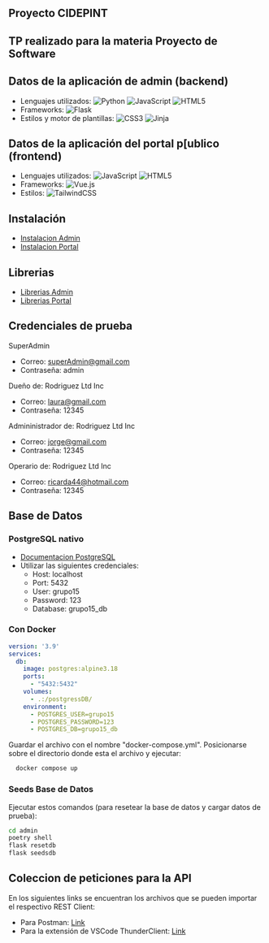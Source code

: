 ## Proyecto CIDEPINT

## TP realizado para la materia Proyecto de Software

## Datos de la aplicación de admin (backend)
- Lenguajes utilizados: ![Python](https://img.shields.io/badge/python-3670A0?style=for-the-badge&logo=python&logoColor=ffdd54)
![JavaScript](https://img.shields.io/badge/javascript-%23323330.svg?style=for-the-badge&logo=javascript&logoColor=%23F7DF1E) ![HTML5](https://img.shields.io/badge/html5-%23E34F26.svg?style=for-the-badge&logo=html5&logoColor=white)
- Frameworks: ![Flask](https://img.shields.io/badge/flask-%23000.svg?style=for-the-badge&logo=flask&logoColor=white)
- Estilos y motor de plantillas: ![CSS3](https://img.shields.io/badge/css3-%231572B6.svg?style=for-the-badge&logo=css3&logoColor=white) ![Jinja](https://img.shields.io/badge/jinja-white.svg?style=for-the-badge&logo=jinja&logoColor=black)

## Datos de la aplicación del portal p[ublico (frontend)
- Lenguajes utilizados: ![JavaScript](https://img.shields.io/badge/javascript-%23323330.svg?style=for-the-badge&logo=javascript&logoColor=%23F7DF1E) ![HTML5](https://img.shields.io/badge/html5-%23E34F26.svg?style=for-the-badge&logo=html5&logoColor=white)
- Frameworks: ![Vue.js](https://img.shields.io/badge/vuejs-%2335495e.svg?style=for-the-badge&logo=vuedotjs&logoColor=%234FC08D) 
- Estilos: ![TailwindCSS](https://img.shields.io/badge/tailwindcss-%2338B2AC.svg?style=for-the-badge&logo=tailwind-css&logoColor=white) 

## Instalación

- [Instalacion Admin](admin/README.md)
- [Instalacion Portal](portal/README.md)

## Librerias

- [Librerias Admin](https://gitlab.catedras.linti.unlp.edu.ar/proyecto2023/proyectos/grupo15/-/blob/main/admin/README.md?ref_type=heads)
- [Librerias Portal](https://gitlab.catedras.linti.unlp.edu.ar/proyecto2023/proyectos/grupo15/-/blob/main/portal/README.md?ref_type=heads)

## Credenciales de prueba

SuperAdmin
- Correo: superAdmin@gmail.com
- Contraseña: admin

Dueño de: Rodriguez Ltd Inc
- Correo: laura@gmail.com
- Contraseña: 12345

Admininistrador de: Rodriguez Ltd Inc
- Correo: jorge@gmail.com
- Contraseña: 12345

Operario de: Rodriguez Ltd Inc
- Correo: ricarda44@hotmail.com
- Contraseña: 12345

## Base de Datos

### PostgreSQL nativo
- [Documentacion PostgreSQL](https://www.postgresql.org/docs/current/tutorial-start.html)
- Utilizar las siguientes credenciales:
  - Host: localhost
  - Port: 5432
  - User: grupo15
  - Password: 123
  - Database: grupo15_db

### Con Docker
```yml
version: '3.9'
services:
  db:
    image: postgres:alpine3.18
    ports:
      - "5432:5432"
    volumes:
      - .:/postgressDB/
    environment:
      - POSTGRES_USER=grupo15
      - POSTGRES_PASSWORD=123
      - POSTGRES_DB=grupo15_db
```
Guardar el archivo con el nombre "docker-compose.yml".
Posicionarse sobre el directorio donde esta el archivo y ejecutar:
```bash
  docker compose up
```

### Seeds Base de Datos
Ejecutar estos comandos (para resetear la base de datos y cargar datos de prueba):
```bash
cd admin
poetry shell
flask resetdb
flask seedsdb
```

## Coleccion de peticiones para la API
En los siguientes links se encuentran los archivos que se pueden importar el respectivo REST Client:
- Para Postman: [Link](https://drive.google.com/file/d/1UpeV8Xpr6AOz8gV9KaCRAVLHUa6ck0gm/view)
- Para la extensión de VSCode ThunderClient: [Link](https://drive.google.com/file/d/1007S0YT87-InqqoaWYnZahahncpinLCt/view)

